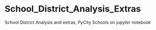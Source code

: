 # School_District_Analysis_Extras
School District Analysis and extras, PyCity Schools on jupyter notebook
